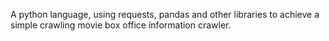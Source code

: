 A python language, using requests, pandas and other libraries to achieve a simple crawling movie box office information crawler.
